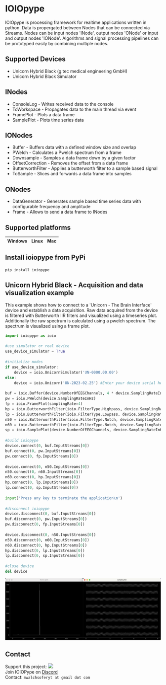 # IOIOpype
 IOIOpype is processing framework for realtime applications written in python. Data is propergated between Nodes that can be connected via Streams. Nodes can be input nodes 'INode', output nodes 'ONode' or input and output nodes 'IONode'. Algorithms and signal processing pipelines can be prototyped easily by combining multiple nodes.

## Supported Devices
- Unicorn Hybrid Black (g.tec medical engineering GmbH)
- Unicorn Hybrid Black Simulator

## INodes
- ConsoleLog - Writes received data to the console
- ToWorkspace - Propagates data to the main thread via event
- FramePlot - Plots a data frame
-  SamplePlot - Plots time series data

## IONodes
- Buffer - Buffers data with a defined window size and overlap
- PWelch - Calculates a Pwelch spectrum from a frame
- Downsample - Samples a data frame down by a given factor
- OffsetCorrection - Removes the offset from a data frame
- ButterworthFilter - Applies a butterworth filter to a sample based signal
- ToSample - Slices and forwards a data frame into samples

## ONodes
- DataGenerator - Generates sample based time series data with configurable frequency and amplitude
- Frame - Allows to send a data frame to INodes

## Supported platforms

| Windows    | Linux    | Mac  |
| :--------- |:---------| :----|

## Install ioiopype from PyPi

```pip install ioiopype```

## Unicorn Hybrid Black - Acquisition and data visualization example

This example shows how to connect to a 'Unicorn - The Brain Interface' device and establish a data acquisition. Raw data acquired from the device is filtered with Butterworth IIR filters and visualized using a timeseries plot. Additionally the raw spectrum is calculated using a pwelch spectrum. The spectrum is visualized using a frame plot.

```python
import ioiopype as ioio

#use simulator or real device
use_device_simulator = True

#initialize nodes
if use_device_simulator:
    device = ioio.UnicornSimulator('UN-0000.00.00')
else:
    device = ioio.Unicorn('UN-2023-02.25') #Enter your device serial here

buf = ioio.Buffer(device.NumberOfEEGChannels, 4 * device.SamplingRateInHz, 4 * device.SamplingRateInHz - 25)
pw = ioio.PWelch(device.SamplingRateInHz)
fp = ioio.FramePlot(samplingRate=4)
hp = ioio.ButterworthFilter(ioio.FilterType.Highpass, device.SamplingRateInHz, 2, [2])
lp = ioio.ButterworthFilter(ioio.FilterType.Lowpass, device.SamplingRateInHz, 4, [30])
n50 = ioio.ButterworthFilter(ioio.FilterType.Notch, device.SamplingRateInHz, 4, [48, 52])
n60 = ioio.ButterworthFilter(ioio.FilterType.Notch, device.SamplingRateInHz, 4, [58, 62])
sp = ioio.SamplePlot(device.NumberOfEEGChannels, device.SamplingRateInHz, 6, 100)

#build ioiopype
device.connect(0, buf.InputStreams[0])
buf.connect(0, pw.InputStreams[0])
pw.connect(0, fp.InputStreams[0])

device.connect(0, n50.InputStreams[0])
n50.connect(0, n60.InputStreams[0])
n60.connect(0, hp.InputStreams[0])
hp.connect(0, lp.InputStreams[0])
lp.connect(0, sp.InputStreams[0])

input('Press any key to terminate the application\n')

#disconnect ioiopype
device.disconnect(0, buf.InputStreams[0])
buf.disconnect(0, pw.InputStreams[0])
pw.disconnect(0, fp.InputStreams[0])

device.disconnect(0, n50.InputStreams[0])
n50.disconnect(0, n60.InputStreams[0])
n60.disconnect(0, hp.InputStreams[0])
hp.disconnect(0, lp.InputStreams[0])
lp.disconnect(0, sp.InputStreams[0])

#close device
del device
```

![Unicorn Hybrid Black - Acquisition and data visualization example](img/example1.png)

## Contact
Support this project: [![](https://img.shields.io/static/v1?label=Sponsor&message=%E2%9D%A4&logo=GitHub&color=%23fe8e86)](https://github.com/sponsors/MartinWalchshofer)<br>
Join IOIOPype on [Discord](https://discord.gg/pKEumyD9)<br>
Contact: ```mwalchsoferyt at gmail dot com```